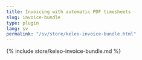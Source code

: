 ```yaml
---
title: Invoicing with automatic PDF timesheets
slug: invoice-bundle
type: plugin
lang: sv
permalink: "/sv/store/keleo-invoice-bundle.html"
---
```


{% include store/keleo-invoice-bundle.md %}

